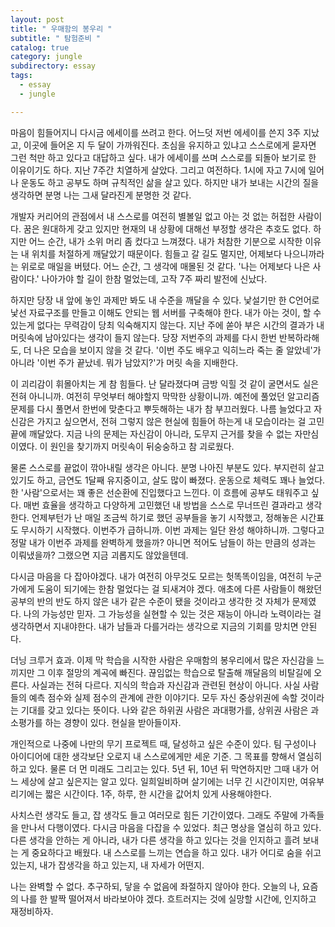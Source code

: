 ```yaml
---
layout: post
title: " 우매함의 봉우리 "
subtitle: " 탐험준비 "
catalog: true
category: jungle
subdirectory: essay
tags:
  - essay
  - jungle

---
```


마음이 힘들어지니 다시금 에세이를 쓰려고 한다. 어느덧 저번 에세이를 쓴지 3주 지났고, 이곳에 들어온 지 두 달이 가까워진다. 초심을 유지하고 있냐고 스스로에게 묻자면 그런 척만 하고 있다고 대답하고 싶다. 내가 에세이를 쓰며 스스로를 되돌아 보기로 한 이유이기도 하다. 지난 7주간 치열하게 살았다. 그리고 여전하다. 1시에 자고 7시에 일어나 운동도 하고 공부도 하며 규칙적인 삶을 살고 있다. 하지만 내가 보내는 시간의 질을 생각하면 분명 나는 그새 달라진게 분명한 것 같다.

개발자 커리어의 관점에서 내 스스로를 여전히 별볼일 없고 아는 것 없는 허접한 사람이다. 꿈은 원대하게 갖고 있지만 현재의 내 상황에 대해선 부정할 생각은 추호도 없다. 하지만 어느 순간, 내가 소위 머리 좀 컸다고 느껴졌다. 내가 처참한 기분으로 시작한 이유는 내 위치를 처절하게 깨달았기 때문이다. 힘들고 갈 길도 멀지만, 어제보다 나으니까라는 위로로 매일을 버텼다. 어느 순간, 그 생각에 매몰된 것 같다. '나는 어제보다 나은 사람이다.' 나아가야 할 길이 한참 멀었는데, 고작 7주 짜리 발전에 신났다.

하지만 당장 내 앞에 놓인 과제만 봐도 내 수준을 깨달을 수 있다. 낯설기만 한 C언어로 낯선 자료구조를 만들고 이해도 안되는 웹 서버를 구축해야 한다. 내가 아는 것이, 할 수 있는게 없다는 무력감이 당최 익숙해지지 않는다. 지난 주에 쏟아 부은 시간의 결과가 내 머릿속에 남아있다는 생각이 들지 않는다. 당장 저번주의 과제를 다시 한번 반복하라해도, 더 나은 모습을 보이지 않을 것 같다. '이번 주도 배우고 익히느라 죽는 줄 알았네'가 아니라 '이번 주가 끝났네. 뭐가 남았지?'가 머릿 속을 지배한다.

이 괴리감이 휘몰아치는 게 참 힘들다. 난 달라졌다며 금방 익힐 것 같이 굴면서도 실은 전혀 아니니까. 여전히 무엇부터 해야할지 막막한 상황이니까. 예전에 풀었던 알고리즘 문제를 다시 풀면서 한번에 맞춘다고 뿌듯해하는 내가 참 부끄러웠다. 나름 늘었다고 자신감은 가지고 싶으면서, 전혀 그렇지 않은 현실에 힘들어 하는게 내 모습이라는 걸 고민 끝에 깨달았다. 지금 나의 문제는 자신감이 아니라, 도무지 근거를 찾을 수 없는 자만심이였다. 이 원인을 찾기까지 머릿속이 뒤숭숭하고 참 괴로웠다.

물론 스스로를 끝없이 깎아내릴 생각은 아니다. 분명 나아진 부분도 있다. 부지런히 살고 있기도 하고, 금연도 1달째 유지중이고, 살도 많이 빠졌다. 운동으로 체력도 꽤나 늘었다. 한 '사람'으로서는 꽤 좋은 선순환에 진입했다고 느낀다. 이 흐름에 공부도 태워주고 싶다. 매번 효율을 생각하고 다양하게 고민했던 내 방법을 스스로 무너뜨린 결과라고 생각한다. 언제부턴가 난 매일 조금씩 하기로 했던 공부들을 놓기 시작했고, 정해놓은 시간표도 무시하기 시작했다. 이번주가 급하니까. 이번 과제는 일단 완성 해야하니까. 그렇다고 정말 내가 이번주 과제를 완벽하게 했을까? 아니면 적어도 남들이 하는 만큼의 성과는 이뤄냈을까? 그랬으면 지금 괴롭지도 않았을텐데.

다시금 마음을 다 잡아야겠다. 내가 여전히 아무것도 모르는 헛똑똑이임을, 여전히 누군가에게 도움이 되기에는 한참 멀었다는 걸 되새겨야 겠다. 애초에 다른 사람들이 해왔던 공부의 반의 반도 하지 않은 내가 같은 수준이 됐을 것이라고 생각한 것 자체가 문제였다. 나의 가능성만 믿자. 그 가능성을 실현할 수 있는 것은 재능이 아니라 노력이라는 걸 생각하면서 지내야한다. 내가 남들과 다를거라는 생각으로 지금의 기회를 망치면 안된다.

더닝 크루거 효과. 이제 막 학습을 시작한 사람은 우매함의 봉우리에서 많은 자신감을 느끼지만 그 이후 절망의 계곡에 빠진다. 끊임없는 학습으로 탈출해 깨달음의 비탈길에 오른다. 사실과는 전혀 다르다. 지식의 학습과 자신감과 관련된 현상이 아니다. 사실 사람들의 예측 점수와 실제 점수의 관계에 관한 이야기다. 모두 자신 중상위권에 속할 것이라는 기대를 갖고 있다는 뜻이다. 나와 같은 하위권 사람은 과대평가를, 상위권 사람은 과소평가를 하는 경향이 있다. 현실을 받아들이자.

개인적으로 나중에 나만의 무기 프로젝트 때, 달성하고 싶은 수준이 있다. 팀 구성이나 아이디어에 대한 생각보단 오로지 내 스스로에게만 세운 기준. 그 목표를 향해서 열심히 하고 있다. 물론 더 먼 미래도 그리고는 있다. 5년 뒤, 10년 뒤 막연하지만 그때 내가 어느 세상에 살고 싶은지는 알고 있다. 일희일비하며 살기에는 너무 긴 시간이지만, 여유부리기에는 짧은 시간이다. 1주, 하루, 한 시간을 값어치 있게 사용해야한다.

사치스런 생각도 들고, 잡 생각도 들고 여러모로 힘든 기간이였다. 그래도 주말에 가족들을 만나서 다행이였다. 다시금 마음을 다잡을 수 있었다. 최근 명상을 열심히 하고 있다. 다른 생각을 안하는 게 아니라, 내가 다른 생각을 하고 있다는 것을 인지하고 흘려 보내는 게 중요하다고 배웠다. 내 스스로를 느끼는 연습을 하고 있다. 내가 어디로 숨을 쉬고 있는지, 내가 잡생각을 하고 있는지, 내 자세가 어떤지.

나는 완벽할 수 없다. 추구하되, 닿을 수 없음에 좌절하지 않아야 한다. 오늘의 나, 요즘의 나를 한 발짝 떨어져서 바라보아야 겠다. 흐트러지는 것에 실망할 시간에, 인지하고 재정비하자.

